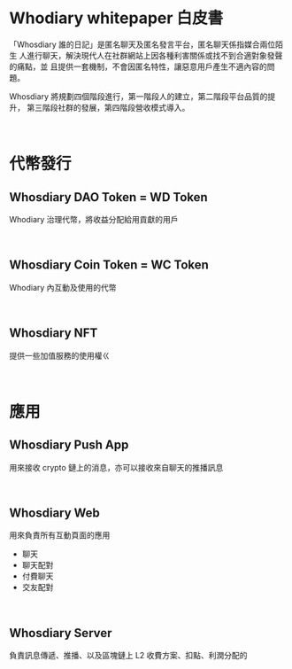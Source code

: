 # Whodiary whitepaper 白皮書
「Whosdiary 誰的日記」是匿名聊天及匿名發言平台，匿名聊天係指媒合兩位陌生
人進行聊天，解決現代人在社群網站上因各種利害關係或找不到合適對象發聲的痛點，並
且提供一套機制，不會因匿名特性，讓惡意用戶產生不適內容的問題。

Whosdiary 將規劃四個階段進行，第一階段人的建立，第二階段平台品質的提升，
第三階段社群的發展，第四階段營收模式導入。    

 <br />

# 代幣發行
## Whosdiary DAO Token =  WD Token
Whodiary 治理代幣，將收益分配給用貢獻的用戶

 <br />

## Whosdiary Coin Token = WC Token
Whodiary 內互動及使用的代幣

 <br />

## Whosdiary NFT
提供一些加值服務的使用權ㄍ

 <br />

# 應用
## Whosdiary Push App
用來接收 crypto 鏈上的消息，亦可以接收來自聊天的推播訊息

 <br />

## Whosdiary Web
用來負責所有互動頁面的應用
- 聊天
- 聊天配對
- 付費聊天
- 交友配對

 <br />

## Whosdiary Server
負責訊息傳遞、推播、以及區塊鏈上 L2 收費方案、扣點、利潤分配的
